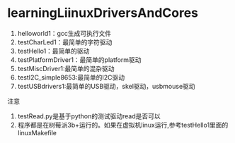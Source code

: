 # learningLiinuxDriversAndCores
1. helloworld1：gcc生成可执行文件
2. testCharLed1：最简单的字符驱动 
3. testHello1：最简单的驱动
4. testPlatformDriver1：最简单的platform驱动
5. testMiscDriver1:最简单的混杂驱动
6. testI2C_simple8653:最简单的I2C驱动
7. testUSBdrivers1:最简单的USB驱动，skel驱动，usbmouse驱动

注意 
1. testRead.py是基于python的测试驱动read是否可以 
2. 程序都是在树莓派3b+运行的。如果在虚拟机linux运行,参考testHello1里面的linuxMakefile 
